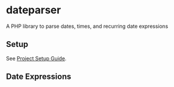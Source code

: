 # dateparser

A PHP library to parse dates, times, and recurring date expressions

## Setup

See [Project Setup Guide](docs/setup_guide.md).

## Date Expressions

